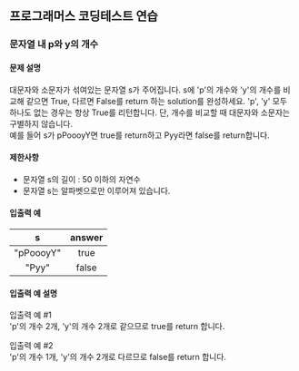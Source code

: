## 프로그래머스 코딩테스트 연습
### 문자열 내 p와 y의 개수

#### 문제 설명
대문자와 소문자가 섞여있는 문자열 s가 주어집니다. s에 'p'의 개수와 'y'의 개수를 비교해 같으면 True, 다르면 False를 return 하는 solution를 완성하세요. 'p', 'y' 모두 하나도 없는 경우는 항상 True를 리턴합니다. 
단, 개수를 비교할 때 대문자와 소문자는 구별하지 않습니다.<br>
예를 들어 s가 pPoooyY면 true를 return하고 Pyy라면 false를 return합니다.

#### 제한사항
- 문자열 s의 길이 : 50 이하의 자연수
- 문자열 s는 알파벳으로만 이루어져 있습니다.

#### 입출력 예
|s|answer|
|:---:|:---:|
|"pPoooyY"|true|
|"Pyy"|false|

#### 입출력 예 설명
입출력 예 #1<br>
'p'의 개수 2개, 'y'의 개수 2개로 같으므로 true를 return 합니다.

입출력 예 #2<br>
'p'의 개수 1개, 'y'의 개수 2개로 다르므로 false를 return 합니다.